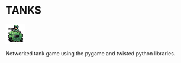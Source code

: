 # TANKS

![TANKS](./media/mid_tank.png)


Networked tank game using the pygame and twisted python libraries.

